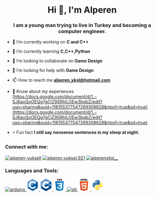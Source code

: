 <h1 align="center">Hi 👋, I'm Alperen</h1>
<h3 align="center">I am a young man trying to live in Turkey and becoming a computer engineer.</h3>

- 🔭 I’m currently working on **C and C++**

- 🌱 I’m currently learning **C,C++,Python**

- 👯 I’m looking to collaborate on **Game Design**

- 🤝 I’m looking for help with **Game Design**

- 📫 How to reach me **alperen_yksl@hotmail.com**

- 📄 Know about my experiences [https://docs.google.com/document/d/1_-SJ6aoQoOEQg7gCjZ9SRhlLOEw3bgbZ/edit?usp=sharing&ouid=118155377547269308628&rtpof=true&sd=true](https://docs.google.com/document/d/1_-SJ6aoQoOEQg7gCjZ9SRhlLOEw3bgbZ/edit?usp=sharing&ouid=118155377547269308628&rtpof=true&sd=true)

- ⚡ Fun fact **I still say nonsense sentences in my sleep at night.**

<h3 align="left">Connect with me:</h3>
<p align="left">
<a href="https://linkedin.com/in/alperen-yuksell" target="blank"><img align="center" src="https://raw.githubusercontent.com/rahuldkjain/github-profile-readme-generator/master/src/images/icons/Social/linked-in-alt.svg" alt="alperen-yuksell" height="30" width="40" /></a>
<a href="https://fb.com/alperen.yuksel.921" target="blank"><img align="center" src="https://raw.githubusercontent.com/rahuldkjain/github-profile-readme-generator/master/src/images/icons/Social/facebook.svg" alt="alperen.yuksel.921" height="30" width="40" /></a>
<a href="https://instagram.com/alperenyksl__" target="blank"><img align="center" src="https://raw.githubusercontent.com/rahuldkjain/github-profile-readme-generator/master/src/images/icons/Social/instagram.svg" alt="alperenyksl__" height="30" width="40" /></a>
</p>

<h3 align="left">Languages and Tools:</h3>
<p align="left"> <a href="https://www.arduino.cc/" target="_blank" rel="noreferrer"> <img src="https://cdn.worldvectorlogo.com/logos/arduino-1.svg" alt="arduino" width="40" height="40"/> </a> <a href="https://www.cprogramming.com/" target="_blank" rel="noreferrer"> <img src="https://raw.githubusercontent.com/devicons/devicon/master/icons/c/c-original.svg" alt="c" width="40" height="40"/> </a> <a href="https://www.w3schools.com/cpp/" target="_blank" rel="noreferrer"> <img src="https://raw.githubusercontent.com/devicons/devicon/master/icons/cplusplus/cplusplus-original.svg" alt="cplusplus" width="40" height="40"/> </a> <a href="https://www.w3schools.com/css/" target="_blank" rel="noreferrer"> <img src="https://raw.githubusercontent.com/devicons/devicon/master/icons/css3/css3-original-wordmark.svg" alt="css3" width="40" height="40"/> </a> <a href="https://git-scm.com/" target="_blank" rel="noreferrer"> <img src="https://www.vectorlogo.zone/logos/git-scm/git-scm-icon.svg" alt="git" width="40" height="40"/> </a> <a href="https://www.w3.org/html/" target="_blank" rel="noreferrer"> <img src="https://raw.githubusercontent.com/devicons/devicon/master/icons/html5/html5-original-wordmark.svg" alt="html5" width="40" height="40"/> </a> <a href="https://www.python.org" target="_blank" rel="noreferrer"> <img src="https://raw.githubusercontent.com/devicons/devicon/master/icons/python/python-original.svg" alt="python" width="40" height="40"/> </a> </p>
